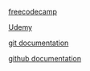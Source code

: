 
[freecodecamp](https://www.freecodecamp.org/)

[Udemy](https://www.udemy.com/)

[git documentation](https://git-scm.com/doc)

[github documentation](https://docs.github.com/en)
